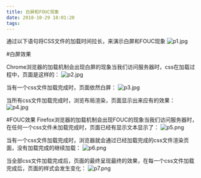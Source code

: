 ```yaml
---
title: 白屏和FOUC现象
date: 2018-10-29 18:01:20
tags:
---
```


通过以下语句将CSS文件的加载时间拉长，来演示白屏和FOUC现象
![p1.jpg](https://upload-images.jianshu.io/upload_images/14339384-fcb99d394be45e4c.jpg?imageMogr2/auto-orient/strip%7CimageView2/2/w/1240)

#白屏效果

Chrome浏览器的加载机制会出现白屏的现象当我们访问服务器时，css在加载过程中，页面是这样的：
![p2.jpg](https://upload-images.jianshu.io/upload_images/14339384-816e95cceee328f4.jpg?imageMogr2/auto-orient/strip%7CimageView2/2/w/1240)

当有一个css文件加载完成时，页面依然白屏：
![p3.jpg](https://upload-images.jianshu.io/upload_images/14339384-dfce2b6069e4ee24.jpg?imageMogr2/auto-orient/strip%7CimageView2/2/w/1240)

当所有css文件加载完成时，浏览布局渲染，页面显示出来应有的效果：
![p4.jpg](https://upload-images.jianshu.io/upload_images/14339384-16f43d75920527b3.jpg?imageMogr2/auto-orient/strip%7CimageView2/2/w/1240)

#FOUC效果
Firefox浏览器的加载机制会出现FOUC的现象当我们访问服务器时，在任何一个css文件未加载完成时，页面已经有显示文本显示了：
![p5.png](https://upload-images.jianshu.io/upload_images/14339384-802f547fe7896b1d.png?imageMogr2/auto-orient/strip%7CimageView2/2/w/1240)

当有一个css文件加载完成时，浏览器就会通过已经加载完成的css文件渲染页面，没有加载完成的继续加载：
![p6.png](https://upload-images.jianshu.io/upload_images/14339384-4ca7c061954e6490.png?imageMogr2/auto-orient/strip%7CimageView2/2/w/1240)

当全部css文件加载完成后，页面的最终呈现最终的效果，在每一个css文件加载完成后，页面的样式会发生变化：
![p7.png](https://upload-images.jianshu.io/upload_images/14339384-f45228727bc00c4b.png?imageMogr2/auto-orient/strip%7CimageView2/2/w/1240)